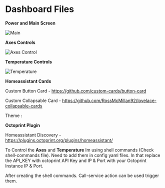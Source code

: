 # Dashboard Files


**Power and Main Screen**

![Main](https://user-images.githubusercontent.com/15265803/150678709-3b72f2c4-2636-45b1-af10-391b4b32ba9c.jpg)


**Axes Controls**

![Axes Control](https://user-images.githubusercontent.com/15265803/150678873-0cb426de-4faa-4bf3-bec4-975291ebdfa0.jpg)


**Temperature Controls**

![Temperature](https://user-images.githubusercontent.com/15265803/150678879-574dca58-c563-45bc-90ad-e5f923e83bde.jpg)


**Homeassistant Cards**

Custom Button Card - https://github.com/custom-cards/button-card

Custom Collapsable Card - https://github.com/RossMcMillan92/lovelace-collapsable-cards

Theme : 

**Octoprint Plugin**

Homeassistant Discovery - https://plugins.octoprint.org/plugins/homeassistant/

To Control the **Axes** and **Temperature** Im using shell commands (Check shell-commands file). Need to add them in config yaml files. 
In that replace the API_KEY with octoprint API Key and IP & Port with your Octoprint Instance IP & Port.

After creating the shell commands. Call-service action can be used trigger them.




